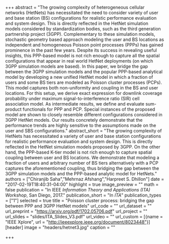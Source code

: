+++
abstract = "The growing complexity of heterogeneous cellular networks (HetNets) has necessitated the need to consider variety of user and base station (BS) configurations for realistic performance evaluation and system design. This is directly reflected in the HetNet simulation models considered by standardization bodies, such as the third generation partnership project (3GPP). Complementary to these simulation models, stochastic geometry based approach modeling the user and BS locations as independent and homogeneous Poisson point processes (PPPs) has gained prominence in the past few years. Despite its success in revealing useful insights, this PPP-based model is not rich enough to capture all the spatial configurations that appear in real world HetNet deployments (on which 3GPP simulation models are based). In this paper, we bridge the gap between the 3GPP simulation models and the popular PPP-based analytical model by developing a new unified HetNet model in which a fraction of users and some BS tiers are modeled as Poisson cluster processes (PCPs). This model captures both non-uniformity and coupling in the BS and user locations. For this setup, we derive exact expression for downlink coverage probability under maximum signal-to-interference ratio (SIR) cell association model. As intermediate results, we define and evaluate sum-product functionals for PPP and PCP. Special instances of the proposed model are shown to closely resemble different configurations considered in 3GPP HetNet models. Our results concretely demonstrate that the performance trends are highly sensitive to the assumptions made on the user and SBS configurations."
abstract_short = "The growing complexity of HetNets has necessitated a variety of user and base station configurations  for realistic performance evaluation and system design. This is directly reflected in the HetNet simulation models proposed by  3GPP. On the other hand, the PPP-based K-tier model is not rich enough to capture spatial coupling between user and BS locations. We demonstrate that modeling a fraction of users and arbitrary number of BS tiers alternatively with a PCP captures the aforementioned coupling, thus bridging the gap between the 3GPP simulation models and the PPP-based analytic model for HetNets."
authors = ["Chiranjib Saha","Mehrnaz Afshang","Harpreet S. Dhillon"]
date = "2017-02-19T18:40:31-04:00"
highlight = true
image_preview = ""
math = false
publication = "In IEEE *Information Theory and Applications (ITA) Workshop*,  San Diego, 2017."
publication_short = "In *ITA*"
publication_types = ["1"]
selected = true
title = "Poisson cluster process: bridging the gap between PPP and 3GPP HetNet models"
url_code = ""
url_dataset = ""
url_preprint = "https://arxiv.org/pdf/1702.05706.pdf"
url_project = ""
url_slides = "slides/ITA_Slides_V3.pdf"
url_video = ""
url_custom = [{name = "IEEE Xplore", url = "http://ieeexplore.ieee.org/document/8023448"}]
[header]
  image = "headers/hetnet3.jpg"
  caption = ""

+++

